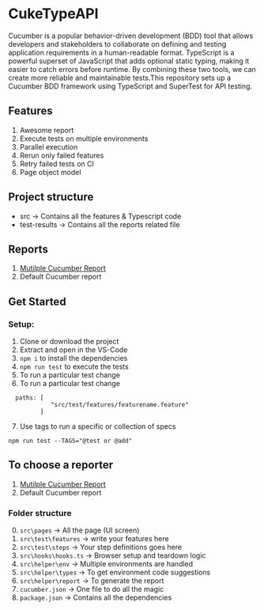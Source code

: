 # CukeTypeAPI

Cucumber is a popular behavior-driven development (BDD) tool that allows developers and stakeholders to collaborate on defining and testing application requirements in a human-readable format.
TypeScript is a powerful superset of JavaScript that adds optional static typing, making it easier to catch errors before runtime. By combining these two tools, we can create more reliable and maintainable tests.This repository sets up a Cucumber BDD framework using TypeScript and SuperTest for API testing.

## Features

1. Awesome report
2. Execute tests on multiple environments
3. Parallel execution
4. Rerun only failed features
5. Retry failed tests on CI
6. Page object model

## Project structure

- src -> Contains all the features & Typescript code
- test-results -> Contains all the reports related file

## Reports

1. [Mutilple Cucumber Report](https://github.com/WasiqB/multiple-cucumber-html-reporter)
2. Default Cucumber report


## Get Started

### Setup:

1. Clone or download the project
2. Extract and open in the VS-Code
3. `npm i` to install the dependencies
4. `npm run test` to execute the tests
5. To run a particular test change
6. To run a particular test change

```
  paths: [
            "src/test/features/featurename.feature"
         ]
```

7. Use tags to run a specific or collection of specs

```
npm run test --TAGS="@test or @add"
```

## To choose a reporter

1. [Mutilple Cucumber Report](https://github.com/WasiqB/multiple-cucumber-html-reporter)
2. Default Cucumber report

### Folder structure

0. `src\pages` -> All the page (UI screen)
1. `src\test\features` -> write your features here
2. `src\test\steps` -> Your step definitions goes here
3. `src\hooks\hooks.ts` -> Browser setup and teardown logic
4. `src\helper\env` -> Multiple environments are handled
5. `src\helper\types` -> To get environment code suggestions
6. `src\helper\report` -> To generate the report
7. `cucumber.json` -> One file to do all the magic
8. `package.json` -> Contains all the dependencies
